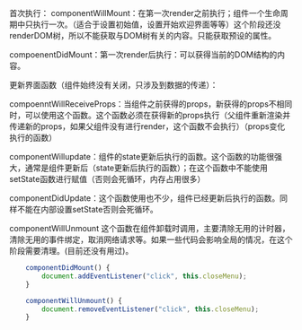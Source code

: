 首次执行：
componentWillMount：在第一次render之前执行；组件一个生命周期中只执行一次。（适合于设置初始值，设置开始欢迎界面等等）这个阶段还没renderDOM树，所以不能获取与DOM树有关的内容。只能获取预设的属性。

compoenentDidMount：第一次render后执行：可以获得当前的DOM结构的内容。

更新界面函数（组件始终没有关闭，只涉及到数据的传递）：

compoenntWillReceiveProps：当组件之前获得的props，新获得的props不相同时，可以使用这个函数。这个函数必须在获得新的props执行（父组件重新渲染并传递新的props，如果父组件没有进行render，这个函数不会执行）（props变化执行的函数）

componentWillupdate：组件的state更新后执行的函数。这个函数的功能很强大，通常是组件更新后（state更新后执行的函数）；在这个函数中不能使用setState函数进行赋值（否则会死循环，内存占用很多）

componentDidUpdate：这个函数使用也不少，组件已经更新后执行的函数。同样不能在内部设置setState否则会死循环。

componentWillUnmount 这个函数在组件卸载时调用，主要清除无用的计时器，清除无用的事件绑定，取消网络请求等。如果一些代码会影响全局的情况，在这个阶段需要清理。(目前还没有用过)。

~~~js
    componentDidMount() {
        document.addEventListener("click", this.closeMenu);
    }

    componentWillUnmount() {
        document.removeEventListener("click", this.closeMenu);
    }
~~~

